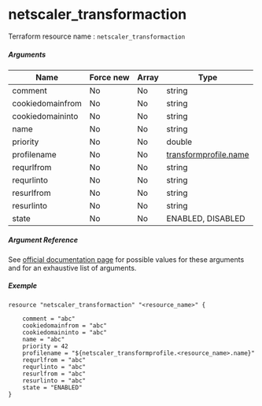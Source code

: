 # netscaler_transformaction

Terraform resource name : ```netscaler_transformaction```

##### Arguments

| Name | Force new | Array | Type |
|----|----|----|----|
|comment|No|No|string|
|cookiedomainfrom|No|No|string|
|cookiedomaininto|No|No|string|
|name|No|No|string|
|priority|No|No|double|
|profilename|No|No|[transformprofile.name](/doc/resources/transformprofile.md)|
|requrlfrom|No|No|string|
|requrlinto|No|No|string|
|resurlfrom|No|No|string|
|resurlinto|No|No|string|
|state|No|No|ENABLED, DISABLED|

##### Argument Reference

See [official documentation page](https://developer-docs.citrix.com/projects/netscaler-nitro-api/en/11.0/configuration/transform/transformaction/transformaction/) for possible values for these arguments and for an exhaustive list of arguments.

##### Exemple

```
resource "netscaler_transformaction" "<resource_name>" {

    comment = "abc"
    cookiedomainfrom = "abc"
    cookiedomaininto = "abc"
    name = "abc"
    priority = 42
    profilename = "${netscaler_transformprofile.<resource_name>.name}"
    requrlfrom = "abc"
    requrlinto = "abc"
    resurlfrom = "abc"
    resurlinto = "abc"
    state = "ENABLED"
}
```

